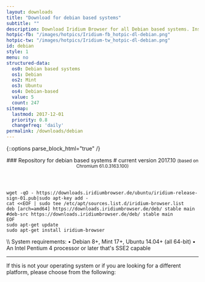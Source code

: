 ```yaml
---
layout: downloads
title: "Download for debian based systems"
subtitle: ""
description: Download Iridium Browser for all Debian based systems. Install package from repository using the command line.
hotpic-fb: "/images/hotpics/Iridium-fb_hotpic-dl-debian.png"
hotpic-tw: "/images/hotpics/Iridium-tw_hotpic-dl-debian.png"
id: debian
style: 1
menu: no
structured-data:
  os0: Debian based systems
  os1: Debian
  os2: Mint
  os3: Ubuntu
  os4: Debian-based
  value: 5
  count: 247
sitemap:
  lastmod: 2017-12-01
  priority: 0.8
  changefreq: 'daily'
permalink: /downloads/debian
---
```


{::options parse_block_html="true" /}
<div class="dlinux fl-debian"></div>
<header>
### Repository for debian based systems #
current version 2017.10      
<small>(based on Chromium 61.0.3163.100)</small>
</header>
<div class="container 75%">

	wget -qO - https://downloads.iridiumbrowser.de/ubuntu/iridium-release-sign-01.pub|sudo apt-key add -
	cat <<EOF | sudo tee /etc/apt/sources.list.d/iridium-browser.list
	deb [arch=amd64] https://downloads.iridiumbrowser.de/deb/ stable main
	#deb-src https://downloads.iridiumbrowser.de/deb/ stable main
	EOF
	sudo apt-get update
	sudo apt-get install iridium-browser
     
</div>
\\
System requirements:   
&#8226; Debian 8+, Mint 17+, Ubuntu 14.04+ (all 64-bit)    
&#8226; An Intel Pentium 4 processor or later that's SSE2 capable

---

If this is not your operating system or if you are looking for a different platform, please choose from the following:
